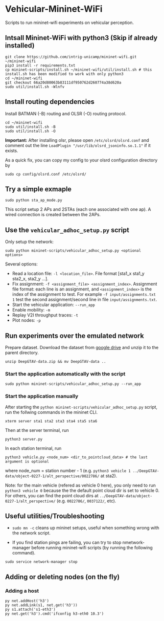# Vehicular-Mininet-WiFi
Scripts to run mininet-wifi experiments on vehicular perception.

## Intsall Mininet-WiFi with python3 (Skip if already installed)

```
git clone https://github.com/intrig-unicamp/mininet-wifi.git ~/mininet-wifi
pip3 install -r requirements.txt
cp mininet-scripts/install.sh ~/mininet-wifi/util/install.sh # this install.sh has been modified to work with only python3
cd ~/mininet-wifi
git checkout 66a20d80063b83111df950762d260774a38d620a
sudo util/install.sh -Wlnfv
```

## Install routing dependencies

Install BATMAN (-B) routing and OLSR (-O) routing protocol.

```
cd ~/mininet-wifi
sudo util/install.sh -B
sudo util/install.sh -O
```

**Important:** After installing olsr, please open `/etc/olsrd/olsrd.conf` and comment out the line `LoadPlugin "/usr/lib/olsrd_jsoninfo.so.1.1"` if it exists.

As a quick fix, you can copy my config to your olsrd configuration directory by

```
sudo cp config/olsrd.conf /etc/olsrd/
```


## Try a simple exmaple
```
sudo python sta_ap_mode.py
```

This script setup 2 APs and 2STAs (each one associated with one ap). A wired connection is created between the 2APs.


## Use the `vehicular_adhoc_setup.py` script

Only setup the network:

```
sudo python mininet-scripts/vehicular_adhoc_setup.py <optional options>
```


Several options:

* Read a location file: `-l <location_file>`. File format [sta1_x sta1_y sta2_x, sta2_y ...].
* Fix assignment: `-f <assignment_file> <assignment_index>`. Assignment file format: each line is an assignment, and `<assignment_index>` is the index of the assignment to test. For example  `-f input/assignments.txt 1` test the second assignment/second line in file `input/assignments.txt`.
* Start the vehicular application: `--run_app`
* Enable mobility: `-m`
* Replay V2I throughput traces: `-t`
* Plot nodes: `-p`

## Run experiments over the emulated network

Prepare dataset. Download the dataset from [google drive](https://drive.google.com/file/d/10gjaHto7ZVGs4A2EEVmoLhfUxTDAF3Kw/view?usp=sharing) and unzip it to the parent directory. 

```
unzip DeepGTAV-data.zip && mv DeepGTAV-data ..
```

### Start the application automatically with the script

```
sudo python mininet-scripts/vehicular_adhoc_setup.py --run_app
```

### Start the application manually

After starting the `python mininet-scripts/vehicular_adhoc_setup.py` script, run the follwing commands in the mininet CLI.

```
xterm server sta1 sta2 sta3 sta4 sta5 sta6
```

Then at the server terminal, run
```
python3 server.py 
```

In each station terminal, run 

```
python3 vehicle.py <node_num> <dir_to_pointcloud_data> # the last argument is optional
```
where node_num = station number - 1 (e.g. `python3 vehicle 1 ../DeepGTAV-data/object-0227-1/alt_perspective/0022786/` at sta2).

Note: for the main vehicle (refered as vehicle 0 here), you only need to run `python3 vehicle 0` because the the default point cloud dir is set to vehicle 0. For others, you can find the point cloud dirs at `../DeepGTAV-data/object-0227-1/alt_perspective/` (e.g. `0022786/`, `0037122/`, etc).

## Useful utilities/Troubleshooting

- `sudo mn -c` cleans up mininet setups, useful when something wrong with the network script.

- If you find station pings are failing, you can try to stop nmetwork-manager before running mininet-wifi scripts (by running the following command).

```
sudo service network-manager stop
```

## Adding or deleting nodes (on the fly)

### Adding a host 

```
py net.addHost('h3')
py net.addLink(s1, net.get('h3'))
py s1.attach('s1-eth3')
py net.get('h3').cmd('ifconfig h3-eth0 10.3')
```
